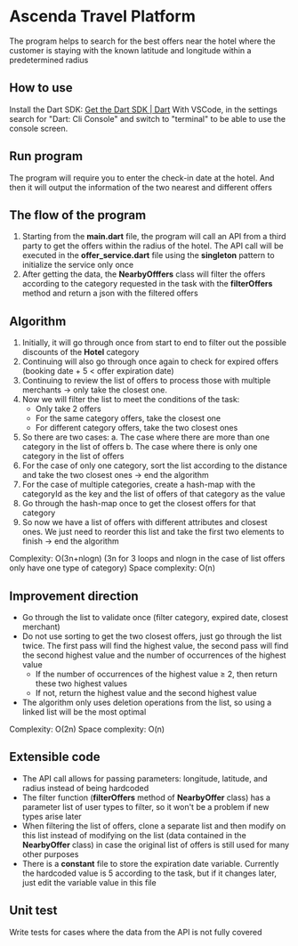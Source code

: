 # Ascenda Travel Platform
The program helps to search for the best offers near the hotel where the customer is staying with the known latitude and longitude within a predetermined radius

## How to use
Install the Dart SDK: [Get the Dart SDK | Dart](https://dart.dev/get-dart)
With VSCode, in the settings search for "Dart: Cli Console" and switch to "terminal" to be able to use the console screen.

## Run program
The program will require you to enter the check-in date at the hotel. And then it will output the information of the two nearest and different offers

## The flow of the program
1. Starting from the **main.dart** file, the program will call an API from a third party to get the offers within the radius of the hotel. The API call will be executed in the **offer_service.dart** file using the **singleton** pattern to initialize the service only once
2. After getting the data, the **NearbyOfffers** class will filter the offers according to the category requested in the task with the **filterOffers** method and return a json with the filtered offers

## Algorithm
1. Initially, it will go through once from start to end to filter out the possible discounts of the **Hotel** category
2. Continuing will also go through once again to check for expired offers (booking date + 5 < offer expiration date)
3. Continuing to review the list of offers to process those with multiple merchants → only take the closest one.
4. Now we will filter the list to meet the conditions of the task:
   * Only take 2 offers
   * For the same category offers, take the closest one
   * For different category offers, take the two closest ones
5. So there are two cases:
    a. The case where there are more than one category in the list of offers
    b. The case where there is only one category in the list of offers
6. For the case of only one category, sort the list according to the distance and take the two closest ones → end the algorithm
7. For the case of multiple categories, create a hash-map with the categoryId as the key and the list of offers of that category as the value
8. Go through the hash-map once to get the closest offers for that category
9. So now we have a list of offers with different attributes and closest ones. We just need to reorder this list and take the first two elements to finish → end the algorithm

Complexity: O(3n+nlogn) (3n for 3 loops and nlogn in the case of list offers only have one type of category)
Space complexity: O(n)

## Improvement direction
* Go through the list to validate once (filter category, expired date, closest merchant)
* Do not use sorting to get the two closest offers, just go through the list twice. The first pass will find the highest value, the second pass will find the second highest value and the number of occurrences of the highest value
    * If the number of occurrences of the highest value ≥ 2, then return these two highest values
    * If not, return the highest value and the second highest value
* The algorithm only uses deletion operations from the list, so using a linked list will be the most optimal

Complexity: O(2n)
Space complexity: O(n)

## Extensible code
* The API call allows for passing parameters: longitude, latitude, and radius instead of being hardcoded
* The filter function (**filterOffers** method of **NearbyOffer** class) has a parameter list of user types to filter, so it won't be a problem if new types arise later
* When filtering the list of offers, clone a separate list and then modify on this list instead of modifying on the list (data contained in the **NearbyOffer** class) in case the original list of offers is still used for many other purposes
* There is a **constant** file to store the expiration date variable. Currently the hardcoded value is 5 according to the task, but if it changes later, just edit the variable value in this file

## Unit test
Write tests for cases where the data from the API is not fully covered